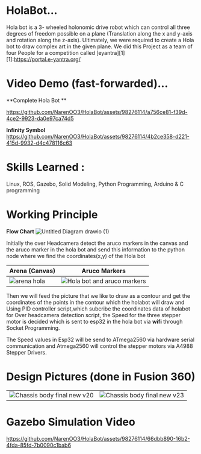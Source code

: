 # HolaBot...
Hola bot is a 3- wheeled holonomic drive robot which can control all three degrees of freedom possible on a plane (Translation along the x and y-axis and rotation along the z-axis). Ultimately, we were required to create a Hola bot to draw complex art in the given plane. We did this Project as a team of four People for a competition called [eyantra][1]\
[1]:https://portal.e-yantra.org/
# Video Demo (fast-forwarded)...

**Complete Hola Bot   **     

https://github.com/NarenOO3/HolaBot/assets/98276114/a756ce81-f39d-4ce2-9923-da0e97ca74d5

**Infinity Symbol**
https://github.com/NarenOO3/HolaBot/assets/98276114/4b2ce358-d221-415d-9932-d4c478116c63


# **Skills Learned :**
Linux, ROS, Gazebo, Solid Modeling, Python Programming, Arduino & C programming

# **Working Principle**
**Flow Chart**
![Untitled Diagram drawio (1)](https://github.com/NarenOO3/HolaBot/assets/98276114/c56d63c3-8df3-41cf-a86d-80a467945f77)

Initially the over Headcamera detect the aruco markers in the canvas and the aruco marker in the hola bot and send this information to the python node where we find the coordinates(x,y) of the Hola bot


| Arena (Canvas)               |Aruco Markers                |
| ---------------------- | ---------------------- |
| ![arena hola](https://github.com/NarenOO3/HolaBot/assets/98276114/e36fe4da-5eea-429b-982b-1ab001aa1460) | ![Hola bot and aruco markers](https://github.com/NarenOO3/HolaBot/assets/98276114/bddef082-c0a0-4953-84fb-bef05edb1719) |

Then we will feed the picture that we like to draw as a contour and get the coordinates of the points in the contour which the holabot will draw and Using PID controller script,which subcribe the coordinates data of holabot for Over headcamera detection script, the Speed for the three stepper motor is decided which is sent to esp32 in the hola bot via **wifi** through Socket Programming.

The Speed values in Esp32 will be send to ATmega2560 via hardware serial communication and Atmega2560 will control the stepper motors via A4988 Stepper Drivers.

# Design Pictures (done in Fusion 360)
| |         |
| ---------------------- | ---------------------- |
| ![Chassis body final new v20](https://github.com/NarenOO3/HolaBot/assets/98276114/d6dfaf7d-8c1b-4661-a664-0bbec103347b) | ![Chassis body final new v23](https://github.com/NarenOO3/HolaBot/assets/98276114/599df86f-f6e3-43e0-8a8d-94ee1298e7e1) |

# Gazebo Simulation Video
https://github.com/NarenOO3/HolaBot/assets/98276114/66dbb890-16b2-4fda-85fd-7b0090c1bab6


